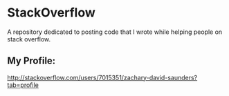 # StackOverflow
A repository dedicated to posting code that I wrote while helping people on stack overflow.

## My Profile:
http://stackoverflow.com/users/7015351/zachary-david-saunders?tab=profile
